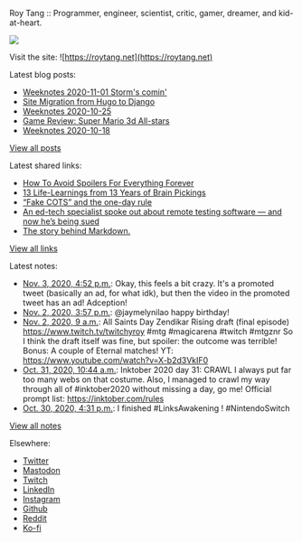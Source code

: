Roy Tang :: Programmer, engineer, scientist, critic, gamer, dreamer, and kid-at-heart.

![](https://roytang.net/static/img/profile.jpg)

Visit the site: ![https://roytang.net](https://roytang.net)

Latest blog posts:

- [Weeknotes 2020-11-01 Storm&#x27;s comin&#x27;](https://roytang.net/2020/11/weeknotes-2020-11-01/)
- [Site Migration from Hugo to Django](https://roytang.net/2020/10/site-migration-to-django/)
- [Weeknotes 2020-10-25](https://roytang.net/2020/10/weeknotes-2020-10-25/)
- [Game Review: Super Mario 3d All-stars](https://roytang.net/2020/10/mario-3d-all-stars/)
- [Weeknotes 2020-10-18](https://roytang.net/2020/10/weeknotes-2020-10-18/)

[View all posts](https://roytang.net/blog)

Latest shared links:

- [How To Avoid Spoilers For Everything Forever](https://roytang.net/2020/11/how-to-avoid-spoilers-for-everything-forever/)
- [13 Life-Learnings from 13 Years of Brain Pickings](https://roytang.net/2020/11/13-life-learnings-from-13-years-of-brain-pickings/)
- [“Fake COTS” and the one-day rule](https://roytang.net/2020/10/fake-cots-and-the-one-day-rule/)
- [An ed-tech specialist spoke out about remote testing software — and now he’s being sued](https://roytang.net/2020/10/an-ed-tech-specialist-spoke-out-about-remote-testing-software-and-now-hes-being-sued/)
- [The story behind Markdown.](https://roytang.net/2020/10/the-story-behind-markdown/)

[View all links](https://roytang.net/links)

Latest notes:

- [Nov. 3, 2020, 4:52 p.m.](https://roytang.net/2020/11/1323669425216606208/): Okay, this feels a bit crazy. It&#x27;s a promoted tweet (basically an ad, for what idk), but then the video in the promoted tweet has an ad! Adception!
- [Nov. 2, 2020, 3:57 p.m.](https://roytang.net/2020/11/1323293273360756736/): @jaymelynilao happy birthday!
- [Nov. 2, 2020, 9 a.m.](https://roytang.net/2020/11/1323188153411424256/): All Saints Day Zendikar Rising draft (final episode) https://www.twitch.tv/twitchyroy #mtg #magicarena #twitch #mtgznr So I think the draft itself was fine, but spoiler: the outcome was terrible! Bonus: A couple of Eternal matches! YT: https://www.youtube.com/watch?v=X-b2d3VkIF0
- [Oct. 31, 2020, 10:44 a.m.](https://roytang.net/2020/10/inktober-31-crawl/): Inktober 2020 day 31: CRAWL I always put far too many webs on that costume. Also, I managed to crawl my way through all of #inktober2020 without missing a day, go me! Official prompt list: https://inktober.com/rules
- [Oct. 30, 2020, 4:31 p.m.](https://roytang.net/2020/10/1322214646221205504/): I finished #LinksAwakening ! #NintendoSwitch

[View all notes](https://roytang.net/notes)

Elsewhere:

- [Twitter](https://twitter.com/roytang)
- [Mastodon](https://mastodon.technology/@roytang)
- [Twitch](https://twitch.tv/twitchyroy)
- [LinkedIn](https://www.linkedin.com/in/roytang)
- [Instagram](https://instagram.com/roytang0400)
- [Github](https://github.com/roytang)
- [Reddit](https://reddit.com/u/hungryroy)
- [Ko-fi](https://ko-fi.com/roytang)